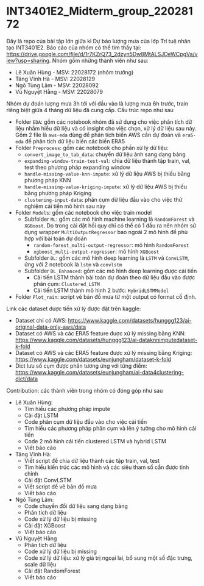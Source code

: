 # INT3401E2_Midterm_group_22028172

Đây là repo của bài tập lớn giữa kì Dự báo lượng mưa của lớp Trí tuệ nhân tạo INT3401E2. Báo cáo của nhóm có thể tìm thấy tại: https://drive.google.com/file/d/1r7KZrQ73_2dzyn5Dw8MtALSJDeWCpgVa/view?usp=sharing. Nhóm gồm những thành viên như sau: 
- Lê Xuân Hùng - MSV: 22028172 (nhóm trưởng)
- Tăng Vĩnh Hà - MSV: 22028129
- Ngô Tùng Lâm - MSV: 22028092
- Vũ Nguyệt Hằng - MSV: 22028079

Nhóm dự đoán lượng mưa 3h tới với đầu vào là lượng mưa 6h trước, train riêng biệt giữa 4 tháng dữ liệu đã cung cấp. Cấu trúc repo như sau
- Folder `EDA`: gồm các notebook nhóm đã sử dụng cho việc phân tích dữ liệu nhằm hiểu dữ liệu và có insight cho việc chọn, xử lý dữ liệu sau này. Gồm 2 file là `aws-eda` dùng để phân tích biến AWS cần dự đoán và `era5-eda` để phân tích dữ liệu biến các biến ERA5
- Folder `Preprocess`: gồm các notebook cho phần xử lý dữ liệu:
  - `convert_image_to_tab_data`: chuyển dữ liệu ảnh sang dạng bảng
  - `expanding-window-train-test-val`: chia dữ liệu thành tập train, val, test theo phương pháp expanding window
  - `handle-missing-value-knn-impute`: xử lý dữ liệu AWS bị thiếu bằng phương pháp KNN
  - `handle-missing-value-kriging-impute`: xử lý dữ liệu AWS bị thiếu bằng phương pháp Kriging
  - `clustering-input-data`: phân cụm dữ liệu đầu vào cho việc thử nghiệm cải tiến mô hình sau này
- Folder `Models`: gồm các notebook cho việc train model
  - Subfolder `ML`: gồm các mô hình machine learning là `RandomForest` và `XGBoost`. Do trong cài đặt hồi quy chỉ có thể có 1 đầu ra nên nhóm sử dụng wrapper `MultiOutputRegressor` bao ngoài 2 mô  hình để phù hợp với bài toán dự đoán
      - `random-forest_multi-output-regressor`: mô hình `RandomForest`
      - `xgboost_multi-output-regressor`: mô hình `XGBoost`
  - Subfolder `DL`: gồm các mô hình deep learning là `LSTM` và `ConvLSTM`, ứng với 2 notebook là `lstm` và `convlstm`
  - Subfolder `DL_Enhanced`: gồm các mô hình deep learning được cải tiến
      - Cải tiến LSTM thành bài toán dự đoán theo dữ liệu đầu vào được phân cụm: `Clustered_LSTM`
      - Cải tiến LSTM thành mô hình 2 bước: `HybridLSTMModel`
- Folder `Plot_rain`: script vẽ bản đồ mưa từ một output có format cố định.

Link các dataset được tiền xử lý được đặt trên kaggle:
- Dataset chỉ có AWS: https://www.kaggle.com/datasets/hunggg123/ai-original-data-only-aws/data
- Dataset có AWS và các ERA5 feature được xử lý missing bằng KNN: https://www.kaggle.com/datasets/hunggg123/ai-dataknnimputedataset-k-fold
- Dataset có AWS và các ERA5 feature được xử lý missing bằng Kriging: https://www.kaggle.com/datasets/eunjungham/dataset-k-fold
- Dict lưu số cụm được phân tương ứng với từng điểm: https://www.kaggle.com/datasets/eunjungham/ai-data4clustering-dict/data

Contribution: các thành viên trong nhóm có đóng góp như sau
- Lê Xuân Hùng:
    - Tìm hiểu các phương pháp impute 
    - Cài đặt LSTM
    - Code phân cụm dữ liệu đầu vào cho việc cải tiến
    - Tìm hiểu các phương pháp phân cụm và lên ý tưởng cho mô hình cải tiến
    - Code 2 mô hình cải tiến clustered LSTM và hybrid LSTM
    - Viết báo cáo
- Tăng Vĩnh Hà:
    - Viết script để chia dữ liệu thành các tập train, val, test
    - Tìm hiểu kiến trúc các mô hình và các siêu tham số cần được tinh chỉnh
    - Cài đặt ConvLSTM
    - Viết script để vẽ bản đồ mưa
    - Viết báo cáo
- Ngô Tùng Lâm:
    - Code chuyển đổi dữ liệu sang dạng bảng
    - Phân tích dữ liệu
    - Code xử lý dữ liệu bị missing
    - Cài đặt XGBoost
    - Viết báo cáo
- Vũ Nguyệt Hằng
    - Phân tích dữ liệu
    - Code xử lý dữ liệu bị missing
    - Code xử lý dữ liệu: xử lý giá trị ngoại lai, bổ sung một số đặc trưng, scale dữ liệu
    - Cài đặt RandomForest
    - Viết báo cáo
